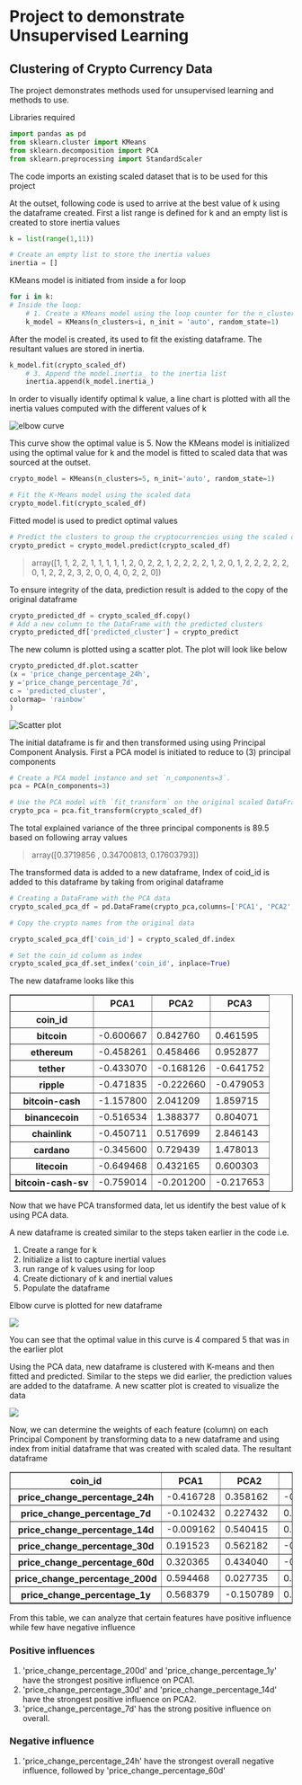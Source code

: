 # Project to demonstrate Unsupervised Learning
## Clustering of Crypto Currency Data

The project demonstrates methods used for unsupervised learning and methods to use.

Libraries required
```python 
import pandas as pd
from sklearn.cluster import KMeans
from sklearn.decomposition import PCA
from sklearn.preprocessing import StandardScaler
```
The code imports an existing scaled dataset that is to be used for this project

At the outset, following code is used to arrive at the best value of k using the dataframe created. First a list range is defined for k and an empty list is created to store inertia values

```python
k = list(range(1,11))

# Create an empty list to store the inertia values
inertia = []
```

KMeans model is initiated from inside a for loop

```python
for i in k:
# Inside the loop:
    # 1. Create a KMeans model using the loop counter for the n_clusters
    k_model = KMeans(n_clusters=i, n_init = 'auto', random_state=1)
```

After the model is created, its used to fit the existing dataframe. The resultant values are stored in inertia.

```python
k_model.fit(crypto_scaled_df)
    # 3. Append the model.inertia_ to the inertia list
    inertia.append(k_model.inertia_)
```
In order to visually identify optimal k value, a line chart is plotted with all the inertia values computed with the different values of k

![elbow curve](images/lbo_curve%20on%20dev%20env.png)

This curve show the optimal value is 5. Now the KMeans model is initialized using the optimal value for k and the model is fitted to scaled data that was sourced at the outset.

```python
crypto_model = KMeans(n_clusters=5, n_init='auto', random_state=1)

# Fit the K-Means model using the scaled data
crypto_model.fit(crypto_scaled_df)
```
Fitted model is used to predict optimal values

```python
# Predict the clusters to group the cryptocurrencies using the scaled data
crypto_predict = crypto_model.predict(crypto_scaled_df)

```
> array([1, 1, 2, 2, 1, 1, 1, 1, 1, 2, 0, 2, 2, 1, 2, 2, 2, 2, 1, 2, 0, 1,
       2, 2, 2, 2, 2, 0, 1, 2, 2, 2, 3, 2, 0, 0, 4, 0, 2, 2, 0])

To ensure integrity of the data, prediction result is added to the copy of the original dataframe
```python
crypto_predicted_df = crypto_scaled_df.copy()
# Add a new column to the DataFrame with the predicted clusters
crypto_predicted_df['predicted_cluster'] = crypto_predict
```
The new column is plotted using a scatter plot. The plot will look like below

```python
crypto_predicted_df.plot.scatter
(x = 'price_change_percentage_24h', 
y ='price_change_percentage_7d', 
c = 'predicted_cluster', 
colormap= 'rainbow'
)
```
![Scatter plot](images/scatter_plot_kmeans_cluster.png)

The initial dataframe is fir and then transformed using using Principal Component Analysis. First a PCA model is initiated to reduce to (3) principal components
```python
# Create a PCA model instance and set `n_components=3`.
pca = PCA(n_components=3)

# Use the PCA model with `fit_transform` on the original scaled DataFrame to reduce to three principal components.
crypto_pca = pca.fit_transform(crypto_scaled_df)
```
The total explained variance of the three principal components is 89.5 based on following array values

> array([0.3719856 , 0.34700813, 0.17603793])

The transformed data is added to a new dataframe, Index of coid_id is added to this dataframe by taking from original dataframe

```python
# Creating a DataFrame with the PCA data
crypto_scaled_pca_df = pd.DataFrame(crypto_pca,columns=['PCA1', 'PCA2', 'PCA3'])

# Copy the crypto names from the original data

crypto_scaled_pca_df['coin_id'] = crypto_scaled_df.index

# Set the coin_id column as index
crypto_scaled_pca_df.set_index('coin_id', inplace=True)
```
The new dataframe looks like this
<div>
<style scoped>
    .dataframe tbody tr th:only-of-type {
        vertical-align: middle;
    }

    .dataframe tbody tr th {
        vertical-align: top;
    }

    .dataframe thead th {
        text-align: right;
    }
</style>
<table border="1" class="dataframe">
  <thead>
    <tr style="text-align: right;">
      <th></th>
      <th>PCA1</th>
      <th>PCA2</th>
      <th>PCA3</th>
    </tr>
    <tr>
      <th>coin_id</th>
      <th></th>
      <th></th>
      <th></th>
    </tr>
  </thead>
  <tbody>
    <tr>
      <th>bitcoin</th>
      <td>-0.600667</td>
      <td>0.842760</td>
      <td>0.461595</td>
    </tr>
    <tr>
      <th>ethereum</th>
      <td>-0.458261</td>
      <td>0.458466</td>
      <td>0.952877</td>
    </tr>
    <tr>
      <th>tether</th>
      <td>-0.433070</td>
      <td>-0.168126</td>
      <td>-0.641752</td>
    </tr>
    <tr>
      <th>ripple</th>
      <td>-0.471835</td>
      <td>-0.222660</td>
      <td>-0.479053</td>
    </tr>
    <tr>
      <th>bitcoin-cash</th>
      <td>-1.157800</td>
      <td>2.041209</td>
      <td>1.859715</td>
    </tr>
    <tr>
      <th>binancecoin</th>
      <td>-0.516534</td>
      <td>1.388377</td>
      <td>0.804071</td>
    </tr>
    <tr>
      <th>chainlink</th>
      <td>-0.450711</td>
      <td>0.517699</td>
      <td>2.846143</td>
    </tr>
    <tr>
      <th>cardano</th>
      <td>-0.345600</td>
      <td>0.729439</td>
      <td>1.478013</td>
    </tr>
    <tr>
      <th>litecoin</th>
      <td>-0.649468</td>
      <td>0.432165</td>
      <td>0.600303</td>
    </tr>
    <tr>
      <th>bitcoin-cash-sv</th>
      <td>-0.759014</td>
      <td>-0.201200</td>
      <td>-0.217653</td>
    </tr>
  </tbody>
</table>
</div>

Now that we have PCA transformed data, let us identify the best value of k using PCA data.

A new dataframe is created similar to the steps taken earlier in the code i.e.

1. Create a range for k
2. Initialize a list to capture inertial values
3. run range of k values using for loop
4. Create dictionary of k and inertial values
5. Populate the dataframe

Elbow curve is plotted for new dataframe

![](images/scatter_plot_pca_k_values.png)

You can see that the optimal value in this curve is 4 compared 5 that was in the earlier plot

Using the PCA data, new dataframe is clustered with K-means and then fitted and predicted. Similar to the steps we did earlier, the prediction values are added to the dataframe. A new scatter plot is created to visualize the data

![](images/scatter_plot_kmeans_pca_cluster.png)

Now, we can determine the weights of each feature (column) on each Principal Component by transforming data to a new dataframe and using index from initial dataframe that was created with scaled data. The resultant dataframe 

<div>
<style scoped>
    .dataframe tbody tr th:only-of-type {
        vertical-align: middle;
    }

    .dataframe tbody tr th {
        vertical-align: top;
    }

    .dataframe thead th {
        text-align: center;
    }
</style>
<table border="1" class="dataframe">
  <thead>
    <tr style="text-align: right;">
      <th>coin_id</th>
      <th>PCA1</th>
      <th>PCA2</th>
      <th>PCA3</th>
    </tr>
  </thead>
  <tbody>
    <tr>
      <th>price_change_percentage_24h</th>
      <td>-0.416728</td>
      <td>0.358162</td>
      <td>-0.218795</td>
    </tr>
    <tr>
      <th>price_change_percentage_7d</th>
      <td>-0.102432</td>
      <td>0.227432</td>
      <td>0.787670</td>
    </tr>
    <tr>
      <th>price_change_percentage_14d</th>
      <td>-0.009162</td>
      <td>0.540415</td>
      <td>0.349534</td>
    </tr>
    <tr>
      <th>price_change_percentage_30d</th>
      <td>0.191523</td>
      <td>0.562182</td>
      <td>-0.181744</td>
    </tr>
    <tr>
      <th>price_change_percentage_60d</th>
      <td>0.320365</td>
      <td>0.434040</td>
      <td>-0.361377</td>
    </tr>
    <tr>
      <th>price_change_percentage_200d</th>
      <td>0.594468</td>
      <td>0.027735</td>
      <td>0.039733</td>
    </tr>
    <tr>
      <th>price_change_percentage_1y</th>
      <td>0.568379</td>
      <td>-0.150789</td>
      <td>0.210541</td>
    </tr>
  </tbody>
</table>
</div>

From this table, we can analyze that certain features have positive influence while few have negative influence

### Positive influences

1. 'price_change_percentage_200d' and 'price_change_percentage_1y' have the strongest positive influence on PCA1. 
2. 'price_change_percentage_30d' and 'price_change_percentage_14d' have the strongest positive influence on PCA2.
3. 'price_change_percentage_7d' has the strong positive influence on overall.

### Negative influence

1. 'price_change_percentage_24h' have the strongest overall negative influence, followed by 'price_change_percentage_60d'


